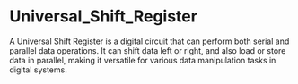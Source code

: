 # Universal_Shift_Register
A Universal Shift Register is a digital circuit that can perform both serial and parallel data operations. It can shift data left or right, and also load or store data in parallel, making it versatile for various data manipulation tasks in digital systems.
